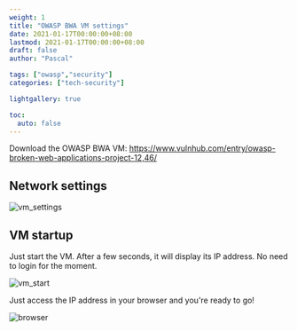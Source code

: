 ```yaml
---
weight: 1
title: "OWASP BWA VM settings"
date: 2021-01-17T00:00:00+08:00
lastmod: 2021-01-17T00:00:00+08:00
draft: false
author: "Pascal"

tags: ["owasp","security"]
categories: ["tech-security"]

lightgallery: true

toc:
  auto: false
---
```

Download the OWASP BWA VM: https://www.vulnhub.com/entry/owasp-broken-web-applications-project-12,46/

## Network settings

![vm_settings](./img/vm.png)

## VM startup

Just start the VM. After a few seconds, it will display its IP address. No need to login for the moment.

![vm_start](./img/vm_start.png)

Just access the IP address in your browser and you're ready to go!

![browser](./img/owasp.png)